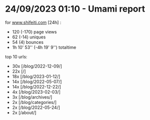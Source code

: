 # 24/09/2023 01:10 - Umami report
for www.shifeiti.com [24h] :

 - 120 (-170) page views
 - 62 (-14) uniques
 - 54 (4) bounces
 - 1h 10' 53'' (-4h 19' 9'') totaltime


top 10 urls:
 - 30x [/blog/2022-12-09/]
 - 22x [/]
 - 18x [/blog/2023-01-12/]
 - 14x [/blog/2022-05-07/]
 - 14x [/blog/2022-12-22/]
 - 4x [/blog/2023-02-03/]
 - 3x [/blog/archives/]
 - 2x [/blog/categories/]
 - 2x [/blog/2022-05-24/]
 - 2x [/about/]


